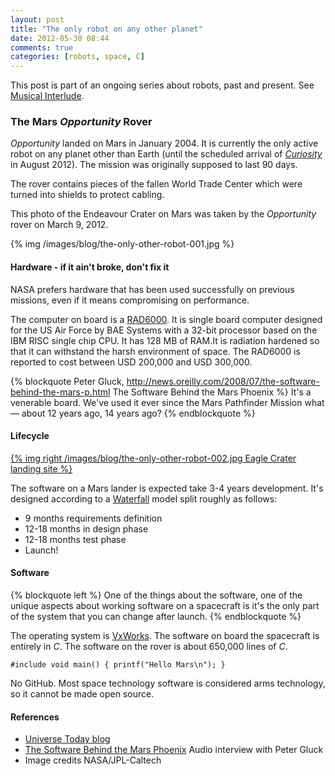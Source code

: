 ```yaml
---
layout: post
title: "The only robot on any other planet"
date: 2012-05-30 08:44
comments: true
categories: [robots, space, C]
---
```


This post is part of an ongoing series about robots, past and present.  See [Musical Interlude](/musical-interlude/).

### The Mars _Opportunity_ Rover ###

_Opportunity_ landed on Mars in January 2004.  It is currently the only active robot on any planet other than Earth (until the scheduled arrival of [_Curiosity_](http://www.youtube.com/watch?v=P4boyXQuUIw) in August 2012).  The mission was originally supposed to last 90 days.

The rover contains pieces of the fallen World Trade Center which were turned into shields to protect cabling.

This photo of the Endeavour Crater on Mars was taken by the _Opportunity_ rover on March 9, 2012.

{% img /images/blog/the-only-other-robot-001.jpg %} 

#### Hardware - if it ain't broke, don't fix it ####

NASA prefers hardware that has been used successfully on previous missions, even if it means compromising on performance.

The computer on board is a [RAD6000](http://en.wikipedia.org/wiki/IBM_RAD6000). It is single board computer designed for the US Air Force by BAE Systems with a 32-bit processor based on the IBM RISC single chip CPU.  It has 128 MB of RAM.It is radiation hardened so that it can withstand the harsh environment of space. The RAD6000 is reported to cost between USD 200,000 and USD 300,000.

{% blockquote Peter Gluck, http://news.oreilly.com/2008/07/the-software-behind-the-mars-p.html The Software Behind the Mars Phoenix %}
It's a venerable board. We've used it ever since the Mars Pathfinder Mission what — about 12 years ago, 14 years ago?
{% endblockquote %}


#### Lifecycle ####

[{% img right /images/blog/the-only-other-robot-002.jpg Eagle Crater landing site %}](http://en.wikipedia.org/wiki/File:Opportunity_-_Cratera_Eagle.jpg)

The software on a Mars lander is expected take 3-4 years development.
It's designed according to a [Waterfall](http://en.wikipedia.org/wiki/Waterfall_model) model split roughly as follows: 

  - 9 months requirements definition
  - 12-18 months in design phase
  - 12-18 months test phase
  - Launch!


#### Software ####

{% blockquote left %}
One of the things about the software, one of the unique aspects about working software on a spacecraft is it's the only part of the system that you can change after launch.
{% endblockquote %}

The operating system is [VxWorks](http://en.wikipedia.org/wiki/VxWorks).  The software on board the spacecraft is entirely in *C*.  The software on the rover is about 650,000 lines of *C*.

    #include void main() { printf("Hello Mars\n"); }

No GitHub.  Most space technology software is considered arms technology, so it cannot be made open source.

#### References ####
- [Universe Today blog](http://www.universetoday.com/95358/opportunity-gets-a-view-from-the-edge/)
- [The Software Behind the Mars Phoenix](http://news.oreilly.com/2008/07/the-software-behind-the-mars-p.html) Audio interview with Peter Gluck
- Image credits NASA/JPL-Caltech